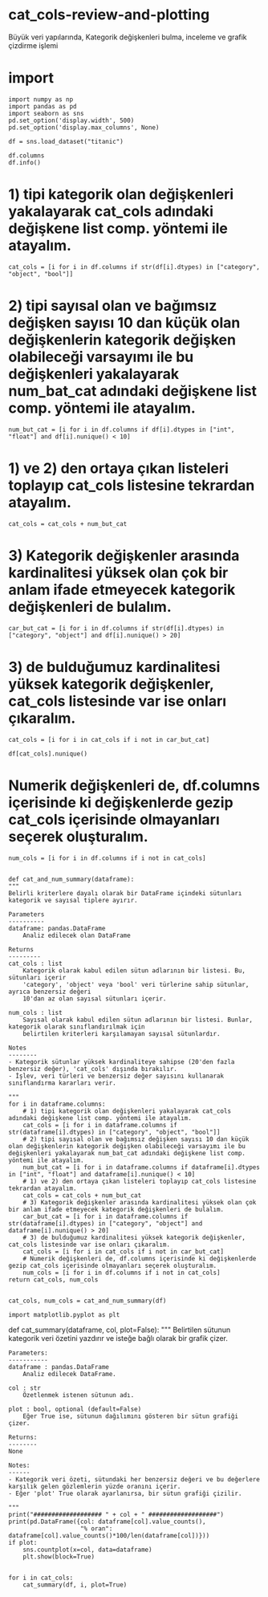 # cat_cols-review-and-plotting
Büyük veri yapılarında, Kategorik değişkenleri bulma, inceleme ve grafik çizdirme işlemi

# import
    import numpy as np
    import pandas as pd
    import seaborn as sns
    pd.set_option('display.width', 500)
    pd.set_option('display.max_columns', None)
    
    df = sns.load_dataset("titanic")
    
    df.columns
    df.info()

# 1) tipi kategorik olan değişkenleri yakalayarak cat_cols adındaki değişkene list comp. yöntemi ile atayalım.
    cat_cols = [i for i in df.columns if str(df[i].dtypes) in ["category", "object", "bool"]]

# 2) tipi sayısal olan ve bağımsız değişken sayısı 10 dan küçük olan değişkenlerin kategorik değişken olabileceği varsayımı ile bu değişkenleri yakalayarak num_bat_cat adındaki değişkene list comp. yöntemi ile atayalım.
    num_but_cat = [i for i in df.columns if df[i].dtypes in ["int", "float"] and df[i].nunique() < 10]

# 1) ve 2) den ortaya çıkan listeleri toplayıp cat_cols listesine tekrardan atayalım.
    cat_cols = cat_cols + num_but_cat

# 3) Kategorik değişkenler arasında kardinalitesi yüksek olan çok bir anlam ifade etmeyecek kategorik değişkenleri de bulalım.
    car_but_cat = [i for i in df.columns if str(df[i].dtypes) in ["category", "object"] and df[i].nunique() > 20]

# 3) de bulduğumuz kardinalitesi yüksek kategorik değişkenler, cat_cols listesinde var ise onları çıkaralım.
    cat_cols = [i for i in cat_cols if i not in car_but_cat]

    df[cat_cols].nunique()

# Numerik değişkenleri de, df.columns içerisinde ki değişkenlerde gezip cat_cols içerisinde olmayanları seçerek oluşturalım.
    num_cols = [i for i in df.columns if i not in cat_cols]


    def cat_and_num_summary(dataframe):
    """
    Belirli kriterlere dayalı olarak bir DataFrame içindeki sütunları kategorik ve sayısal tiplere ayırır.

    Parameters
    ----------
    dataframe: pandas.DataFrame
        Analiz edilecek olan DataFrame

    Returns
    ---------
    cat_cols : list
        Kategorik olarak kabul edilen sütun adlarının bir listesi. Bu, sütunları içerir
        'category', 'object' veya 'bool' veri türlerine sahip sütunlar, ayrıca benzersiz değeri
        10'dan az olan sayısal sütunları içerir.

    num_cols : list
        Sayısal olarak kabul edilen sütun adlarının bir listesi. Bunlar, kategorik olarak sınıflandırılmak için
        belirtilen kriterleri karşılamayan sayısal sütunlardır.

    Notes
    --------
    - Kategorik sütunlar yüksek kardinaliteye sahipse (20'den fazla benzersiz değer), 'cat_cols' dışında bırakılır.
    - İşlev, veri türleri ve benzersiz değer sayısını kullanarak sınıflandırma kararları verir.

    """
    for i in dataframe.columns:
        # 1) tipi kategorik olan değişkenleri yakalayarak cat_cols adındaki değişkene list comp. yöntemi ile atayalım.
        cat_cols = [i for i in dataframe.columns if str(dataframe[i].dtypes) in ["category", "object", "bool"]]
        # 2) tipi sayısal olan ve bağımsız değişken sayısı 10 dan küçük olan değişkenlerin kategorik değişken olabileceği varsayımı ile bu değişkenleri yakalayarak num_bat_cat adındaki değişkene list comp. yöntemi ile atayalım.
        num_but_cat = [i for i in dataframe.columns if dataframe[i].dtypes in ["int", "float"] and dataframe[i].nunique() < 10]
        # 1) ve 2) den ortaya çıkan listeleri toplayıp cat_cols listesine tekrardan atayalım.
        cat_cols = cat_cols + num_but_cat
        # 3) Kategorik değişkenler arasında kardinalitesi yüksek olan çok bir anlam ifade etmeyecek kategorik değişkenleri de bulalım.
        car_but_cat = [i for i in dataframe.columns if str(dataframe[i].dtypes) in ["category", "object"] and dataframe[i].nunique() > 20]
        # 3) de bulduğumuz kardinalitesi yüksek kategorik değişkenler, cat_cols listesinde var ise onları çıkaralım.
        cat_cols = [i for i in cat_cols if i not in car_but_cat]
        # Numerik değişkenleri de, df.columns içerisinde ki değişkenlerde gezip cat_cols içerisinde olmayanları seçerek oluşturalım.
        num_cols = [i for i in df.columns if i not in cat_cols]
    return cat_cols, num_cols


    cat_cols, num_cols = cat_and_num_summary(df)
    
    import matplotlib.pyplot as plt


def cat_summary(dataframe, col, plot=False):
    """
    Belirtilen sütunun kategorik veri özetini yazdırır ve isteğe bağlı olarak bir grafik çizer.

    Parameters:
    -----------
    dataframe : pandas.DataFrame
        Analiz edilecek DataFrame.

    col : str
        Özetlenmek istenen sütunun adı.

    plot : bool, optional (default=False)
        Eğer True ise, sütunun dağılımını gösteren bir sütun grafiği çizer.

    Returns:
    --------
    None

    Notes:
    ------
    - Kategorik veri özeti, sütundaki her benzersiz değeri ve bu değerlere karşılık gelen gözlemlerin yüzde oranını içerir.
    - Eğer 'plot' True olarak ayarlanırsa, bir sütun grafiği çizilir.

    """
    print("################### " + col + " ###################")
    print(pd.DataFrame({col: dataframe[col].value_counts(),
                        "% oran": dataframe[col].value_counts()*100/len(dataframe[col])}))
    if plot:
        sns.countplot(x=col, data=dataframe)
        plt.show(block=True)


    for i in cat_cols:
        cat_summary(df, i, plot=True)
